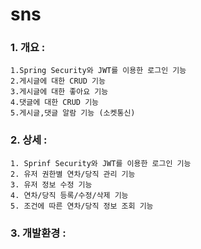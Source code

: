 # sns
### 1. 개요 :
    1.Spring Security와 JWT를 이용한 로그인 기능
    2.게시글에 대한 CRUD 기능
    3.게시글에 대한 좋아요 기능
    4.댓글에 대한 CRUD 기능
    5.게시글,댓글 알람 기능 (소켓통신)
    

### 2. 상세 :
    1. Sprinf Security와 JWT를 이용한 로그인 기능
    2. 유저 권한별 연차/당직 관리 기능
    3. 유저 정보 수정 기능
    4. 연차/당직 등록/수정/삭제 기능
    5. 조건에 따른 연차/당직 정보 조회 기능


### 3. 개발환경 :
